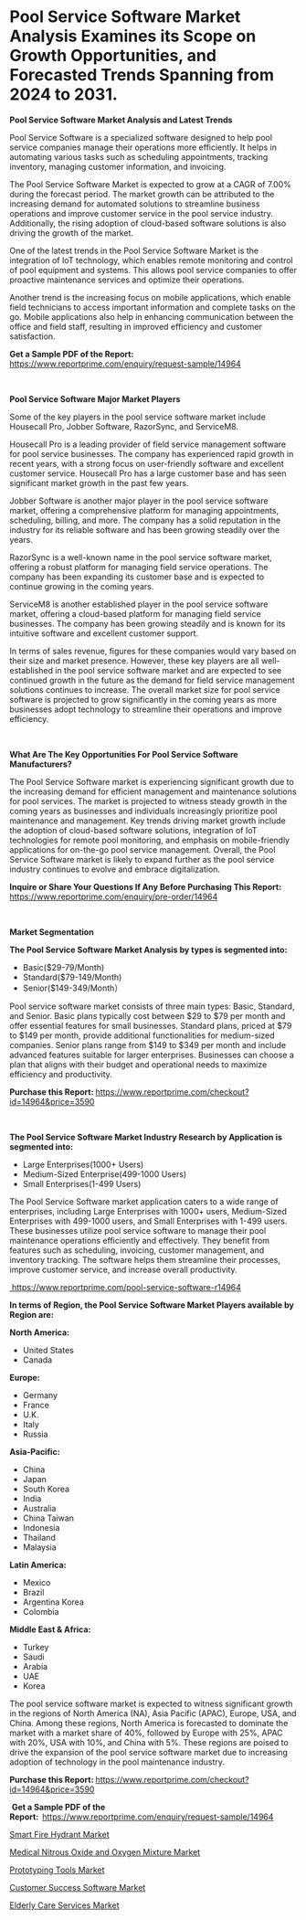 <p><h1>Pool Service Software Market Analysis Examines its Scope on Growth Opportunities, and Forecasted Trends Spanning from 2024 to 2031.</h1></p><p><strong>Pool Service Software Market Analysis and Latest Trends</strong></p>
<p><p>Pool Service Software is a specialized software designed to help pool service companies manage their operations more efficiently. It helps in automating various tasks such as scheduling appointments, tracking inventory, managing customer information, and invoicing.</p><p>The Pool Service Software Market is expected to grow at a CAGR of 7.00% during the forecast period. The market growth can be attributed to the increasing demand for automated solutions to streamline business operations and improve customer service in the pool service industry. Additionally, the rising adoption of cloud-based software solutions is also driving the growth of the market.</p><p>One of the latest trends in the Pool Service Software Market is the integration of IoT technology, which enables remote monitoring and control of pool equipment and systems. This allows pool service companies to offer proactive maintenance services and optimize their operations.</p><p>Another trend is the increasing focus on mobile applications, which enable field technicians to access important information and complete tasks on the go. Mobile applications also help in enhancing communication between the office and field staff, resulting in improved efficiency and customer satisfaction.</p></p>
<p><strong>Get a Sample PDF of the Report:&nbsp;</strong> <a href="https://www.reportprime.com/enquiry/request-sample/14964">https://www.reportprime.com/enquiry/request-sample/14964</a></p>
<p>&nbsp;</p>
<p><strong>Pool Service Software Major Market Players</strong></p>
<p><p>Some of the key players in the pool service software market include Housecall Pro, Jobber Software, RazorSync, and ServiceM8.</p><p>Housecall Pro is a leading provider of field service management software for pool service businesses. The company has experienced rapid growth in recent years, with a strong focus on user-friendly software and excellent customer service. Housecall Pro has a large customer base and has seen significant market growth in the past few years.</p><p>Jobber Software is another major player in the pool service software market, offering a comprehensive platform for managing appointments, scheduling, billing, and more. The company has a solid reputation in the industry for its reliable software and has been growing steadily over the years.</p><p>RazorSync is a well-known name in the pool service software market, offering a robust platform for managing field service operations. The company has been expanding its customer base and is expected to continue growing in the coming years.</p><p>ServiceM8 is another established player in the pool service software market, offering a cloud-based platform for managing field service businesses. The company has been growing steadily and is known for its intuitive software and excellent customer support.</p><p>In terms of sales revenue, figures for these companies would vary based on their size and market presence. However, these key players are all well-established in the pool service software market and are expected to see continued growth in the future as the demand for field service management solutions continues to increase. The overall market size for pool service software is projected to grow significantly in the coming years as more businesses adopt technology to streamline their operations and improve efficiency.</p></p>
<p>&nbsp;</p>
<p><strong>What Are The Key Opportunities For Pool Service Software Manufacturers?</strong></p>
<p><p>The Pool Service Software market is experiencing significant growth due to the increasing demand for efficient management and maintenance solutions for pool services. The market is projected to witness steady growth in the coming years as businesses and individuals increasingly prioritize pool maintenance and management. Key trends driving market growth include the adoption of cloud-based software solutions, integration of IoT technologies for remote pool monitoring, and emphasis on mobile-friendly applications for on-the-go pool service management. Overall, the Pool Service Software market is likely to expand further as the pool service industry continues to evolve and embrace digitalization.</p></p>
<p><strong>Inquire or Share Your Questions If Any Before Purchasing This Report:</strong> <a href="https://www.reportprime.com/enquiry/pre-order/14964">https://www.reportprime.com/enquiry/pre-order/14964</a></p>
<p>&nbsp;</p>
<p><strong>Market Segmentation</strong></p>
<p><strong>The Pool Service Software Market Analysis by types is segmented into:</strong></p>
<p><ul><li>Basic($29-79/Month)</li><li>Standard($79-149/Month)</li><li>Senior($149-349/Month）</li></ul></p>
<p><p>Pool service software market consists of three main types: Basic, Standard, and Senior. Basic plans typically cost between $29 to $79 per month and offer essential features for small businesses. Standard plans, priced at $79 to $149 per month, provide additional functionalities for medium-sized companies. Senior plans range from $149 to $349 per month and include advanced features suitable for larger enterprises. Businesses can choose a plan that aligns with their budget and operational needs to maximize efficiency and productivity.</p></p>
<p><strong>Purchase this Report:&nbsp;</strong><a href="https://www.reportprime.com/checkout?id=14964&price=3590">https://www.reportprime.com/checkout?id=14964&price=3590</a></p>
<p>&nbsp;</p>
<p><strong>The Pool Service Software Market Industry Research by Application is segmented into:</strong></p>
<p><ul><li>Large Enterprises(1000+ Users)</li><li>Medium-Sized Enterprise(499-1000 Users)</li><li>Small Enterprises(1-499 Users)</li></ul></p>
<p><p>The Pool Service Software market application caters to a wide range of enterprises, including Large Enterprises with 1000+ users, Medium-Sized Enterprises with 499-1000 users, and Small Enterprises with 1-499 users. These businesses utilize pool service software to manage their pool maintenance operations efficiently and effectively. They benefit from features such as scheduling, invoicing, customer management, and inventory tracking. The software helps them streamline their processes, improve customer service, and increase overall productivity.</p></p>
<p><a href="https://www.reportprime.com/pool-service-software-r14964">&nbsp;https://www.reportprime.com/pool-service-software-r14964</a></p>
<p><strong>In terms of Region, the Pool Service Software Market Players available by Region are:</strong></p>
<p>
    <p> <strong> North America: </strong>
        <ul>
            <li>United States</li>
            <li>Canada</li>
        </ul>
        </p> 
    <p> <strong> Europe: </strong>
        <ul>
            <li>Germany</li>
            <li>France</li>
            <li>U.K.</li>
            <li>Italy</li>
            <li>Russia</li>
        </ul>
        </p> 
    <p> <strong> Asia-Pacific: </strong>
        <ul>
            <li>China</li>
            <li>Japan</li>
            <li>South Korea</li>
            <li>India</li>
            <li>Australia</li>
            <li>China Taiwan</li>
            <li>Indonesia</li>
            <li>Thailand</li>
            <li>Malaysia</li>
        </ul>
        </p> 
    <p> <strong> Latin America: </strong>
        <ul>
            <li>Mexico</li>
            <li>Brazil</li>
            <li>Argentina Korea</li>
            <li>Colombia</li>
        </ul>
        </p> 
    <p> <strong> Middle East & Africa: </strong>
        <ul>
            <li>Turkey</li>
            <li>Saudi</li>
            <li>Arabia</li>
            <li>UAE</li>
            <li>Korea</li>
        </ul>
    </p>
    </p>
<p><p>The pool service software market is expected to witness significant growth in the regions of North America (NA), Asia Pacific (APAC), Europe, USA, and China. Among these regions, North America is forecasted to dominate the market with a market share of 40%, followed by Europe with 25%, APAC with 20%, USA with 10%, and China with 5%. These regions are poised to drive the expansion of the pool service software market due to increasing adoption of technology in the pool maintenance industry.</p></p>
<p><strong>Purchase this Report: </strong><a href="https://www.reportprime.com/checkout?id=14964&price=3590">https://www.reportprime.com/checkout?id=14964&price=3590</a></p>
<p>&nbsp;<strong>Get a Sample PDF of the Report:&nbsp;&nbsp;</strong><a href="https://www.reportprime.com/enquiry/request-sample/14964">https://www.reportprime.com/enquiry/request-sample/14964</a></p>
<p><strong></strong></p>
<p><p><a href="https://www.linkedin.com/pulse/emerging-trends-smart-fire-hydrant-market-global-outlook-znjpc">Smart Fire Hydrant Market</a></p><p><a href="https://www.linkedin.com/pulse/medical-nitrous-oxide-oxygen-mixture-market-forecast-lpolc">Medical Nitrous Oxide and Oxygen Mixture Market</a></p><p><a href="https://github.com/provorikovar/Market-Research-Report-List-5/blob/main/prototyping-tools-market.md">Prototyping Tools Market</a></p><p><a href="https://github.com/angelajermaine/Market-Research-Report-List-4/blob/main/customer-success-software-market.md">Customer Success Software Market</a></p><p><a href="https://issuu.com/reportprime-2/docs/elderly-care-services-market-size-2030.pptx">Elderly Care Services Market</a></p></p>